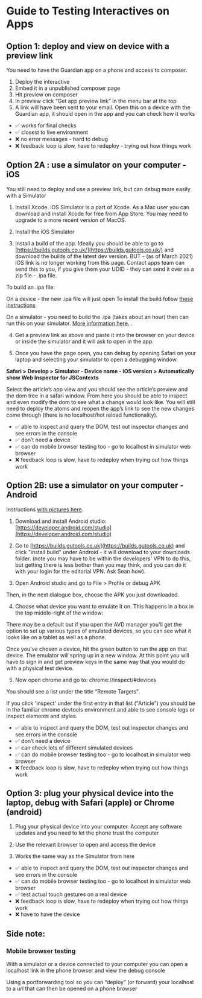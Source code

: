 Guide to Testing Interactives on Apps
=====================================


## Option 1: deploy and view on device with a preview link 
 
You need to have the Guardian app on a phone and access to composer.

1. Deploy the interactive
2. Embed it in a unpublished composer page 
3. Hit preview on composer 
4. In preview click “Get app preview link” in the menu bar at the top 
5. A link will have been sent to your email. Open this on a device with the Guardian app, it should open in the app and you can check how it works 

- ✅ works for final checks 
- ✅ closest to live environment
- ❌ no error messages - hard to debug
- ❌ feedback loop is slow, have to redeploy - trying out how things work



## Option 2A : use a simulator on your computer - iOS 

You still need to deploy and use a preview link, but can debug more easily with a Simulator 

1. Install Xcode. iOS Simulator is a part of Xcode. As a Mac user you can download and install Xcode for free from App Store. You may need to upgrade to a more recent version of MacOS. 

2. Install the iOS Simulator 

3. Install a build of the app. Ideally you should be able to go to [https://builds.gutools.co.uk/](https://builds.gutools.co.uk/) and download the builds of the latest dev version.
  BUT - (as of March 2021) iOS link is no longer working from this page. Contact apps team can send this to you, if you give them your UDID - they can send it     over as a zip file - .ipa file.

To build an .ipa file: 

On a device - the new .ipa file will just open
To install the build follow [these instructions](https://codeburst.io/latest-itunes-12-7-removed-the-apps-option-how-to-install-ipa-on-the-device-3c7d4a2bc788?gi=5439d1ba0757 )

On a simulator - you need to build the .ipa (takes about an hour) then can run this on your simulator. [More information here.](https://stackoverflow.com/questions/517463/how-can-i-install-a-ipa-file-to-my-iphone-simulator#:~:text=You%20cannot%20run%20an%20ipa,the%20simulator%20on%20their%20machine)
.

4. Get a preview link as above and paste it into the browser on your device or inside the simulator and it will ask to open in the app.


5. Once you have the page open, you can debug by opening Safari on your laptop and selecting your simulator to open a debugging window.

**Safari > Develop > Simulator - Device name - iOS version > Automatically show Web Inspector for JSContexts** 

Select the article’s app view and you should see the article’s preview and the dom tree in a safari window. From here you should be able to inspect and even modify the dom to see what a change would look like. You will still need to deploy the atoms and reopen the app’s link to see the new changes come through (there is no localhost/hot reload functionality).


- ✅ able to inspect and query the DOM, test out inspector changes and see errors in the console
- ✅ don’t need a device
- ✅ can do mobile browser testing too - go to localhost in simulator web browser
- ❌ feedback loop is slow, have to redeploy when trying out how things work


## Option 2B: use a simulator on your computer - Android 

Instructions [with pictures here](https://docs.google.com/document/d/18XaqGm_A6kQGIjTz7adHwwUJ6vY6l_DOkAevasi95UU/edit). 

1. Download and install Android studio: [https://developer.android.com/studio](https://developer.android.com/studio)

2. Go to [https://builds.gutools.co.uk](https://builds.gutools.co.uk) and click "install build" under Android - it will download to your downloads folder. (note you may have to be within the developers' VPN to do this, but getting there is less bother than you may think, and you can do it with your login for the editorial VPN. Ask Sean how).

3. Open Android studio and go to File > Profile or debug APK

Then, in the next dialogue box, choose the APK you just downloaded.

4. Choose what device you want to emulate it on. This happens in a box in the top middle-right of the window:

There may be a default but if you open the AVD manager you'll get the option to set up various types of emulated devices, so you can see what it looks like on a tablet as well as a phone. 

Once you've chosen a device, hit the green button to run the app on that device. The emulator will spring up in a new window. At this point you will have to sign in and get preview keys in the same way that you would do with a physical test device. 

5. Now open chrome and go to:  chrome://inspect/#devices

You should see a list under the title "Remote Targets".

If you click 'inspect' under the first entry in that list ("Article") you should be in the familiar chrome devtools environment and able to see console logs or inspect elements and styles.


- ✅ able to inspect and query the DOM, test out inspector changes and see errors in the console
- ✅ don’t need a device
- ✅ can check lots of different simulated devices
- ✅ can do mobile browser testing too - go to localhost in simulator web browser
- ❌ feedback loop is slow, have to redeploy when trying out how things work


## Option 3: plug your physical device into the laptop, debug with Safari (apple) or Chrome (android)

1. Plug your physical device into your computer. Accept any software updates and you need to let the phone trust the computer 

2. Use the relevant browser to open and access the device 

3. Works the same way as the Simulator from here 

- ✅ able to inspect and query the DOM, test out inspector changes and see errors in the console
- ✅ can do mobile browser testing too - go to localhost in simulator web browser
- ✅ test actual touch gestures on a real device 
- ❌ feedback loop is slow, have to redeploy when trying out how things work
- ❌ have to have the device


## Side note: 
### Mobile browser testing 

With a simulator or a device connected to your computer you can open a localhost link in the phone browser and view the debug console 

Using a portforwarding tool so you can “deploy” (or forward) your localhost to a url that can then be opened on a phone browser 



